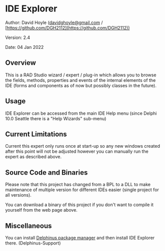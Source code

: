 # IDE Explorer

Author:   David Hoyle (davidghoyle@gmail.com / [https://github.com/DGH2112](https://github.com/DGH2112))

Version:  2.4

Date:     04 Jan 2022

## Overview

This is a RAD Studio wizard / expert / plug-in which allows you to browse the fields, methods, properties and events of the internal elements of the IDE (forms and components as of now but possibly classes in the future).

## Usage

IDE Explorer can be accessed from the main IDE Help menu (since Delphi 10.0 Seattle there is a "Help Wizards" sub-menu)

## Current Limitations

Current this expert only runs once at start-up so any new windows created after
this point will not be adjusted however you can manually run the expert as described above.

## Source Code and Binaries

Please note that this project has changed from a BPL to a DLL to make maintenance of multiple version for different IDEs easier (single project for all versions).

You can download a binary of this project if you don't want to compile it yourself from the web page above.

## Miscellaneous

You can install [Delphinus package manager](https://github.com/Memnarch/Delphinus/wiki/Installing-Delphinus) and then install IDE Explorer there. (Delphinus-Support)
